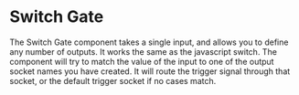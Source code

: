 # Switch Gate

The Switch Gate component takes a single input, and allows you to define any number of outputs. It works the same as the javascript switch. The component will try to match the value of the input to one of the output socket names you have created. It will route the trigger signal through that socket, or the default trigger socket if no cases match.
